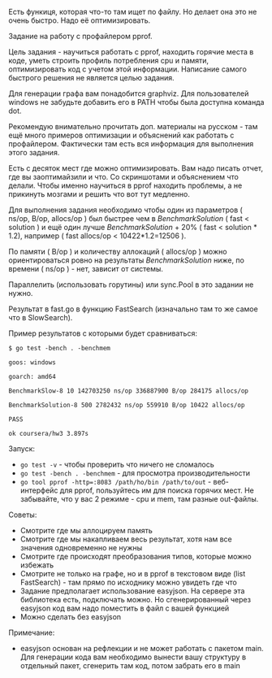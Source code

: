Есть функиця, которая что-то там ищет по файлу. Но делает она это не очень быстро. Надо её оптимизировать.

Задание на работу с профайлером pprof.

Цель задания - научиться работать с pprof, находить горячие места в коде, уметь строить профиль потребления cpu и памяти, оптимизировать код с учетом этой информации. Написание самого быстрого решения не является целью задания.

Для генерации графа вам понадобится graphviz. Для пользователей windows не забудьте добавить его в PATH чтобы была доступна команда dot.

Рекомендую внимательно прочитать доп. материалы на русском - там ещё много примеров оптимизации и объяснений как работать с профайлером. Фактически там есть вся информация для выполнения этого задания.

Есть с десяток мест где можно оптимизировать.
Вам надо писать отчет, где вы заоптимайзили и что. Со скриншотами и объяснением что делали. Чтобы именно научиться в pprof находить проблемы, а не прикинуть мозгами и решить что вот тут медленно.

Для выполнения задания необходимо чтобы один из параметров ( ns/op, B/op, allocs/op ) был быстрее чем в *BenchmarkSolution* ( fast < solution ) и ещё один лучше *BenchmarkSolution* + 20% ( fast < solution * 1.2), например ( fast allocs/op < 10422*1.2=12506 ).

По памяти ( B/op ) и количеству аллокаций ( allocs/op ) можно ориентироваться ровно на результаты *BenchmarkSolution* ниже, по времени ( ns/op ) - нет, зависит от системы.

Параллелить (использовать горутины) или sync.Pool в это задании не нужно.

Результат в fast.go в функцию FastSearch (изначально там то же самое что в SlowSearch).

Пример результатов с которыми будет сравниваться:
```
$ go test -bench . -benchmem

goos: windows

goarch: amd64

BenchmarkSlow-8 10 142703250 ns/op 336887900 B/op 284175 allocs/op

BenchmarkSolution-8 500 2782432 ns/op 559910 B/op 10422 allocs/op

PASS

ok coursera/hw3 3.897s
```

Запуск:
* `go test -v` - чтобы проверить что ничего не сломалось
* `go test -bench . -benchmem` - для просмотра производительности
* `go tool pprof -http=:8083 /path/ho/bin /path/to/out` - веб-интерфейс для pprof, пользуйтесь им для поиска горячих мест. Не забывайте, что у вас 2 режиме - cpu и mem, там разные out-файлы.

Советы:
* Смотрите где мы аллоцируем память
* Смотрите где мы накапливаем весь результат, хотя нам все значения одновременно не нужны
* Смотрите где происходят преобразования типов, которые можно избежать
* Смотрите не только на графе, но и в pprof в текстовом виде (list FastSearch) - там прямо по исходнику можно увидеть где что
* Задание предполагает использование easyjson. На сервере эта библиотека есть, подключать можно. Но сгенерированный через easyjson код вам надо поместить в файл с вашей функцией
* Можно сделать без easyjson

Примечание:
* easyjson основан на рефлекции и не может работать с пакетом main. Для генерации кода вам необходимо вынести вашу структуру в отдельный пакет, сгенерить там код, потом забрать его в main
